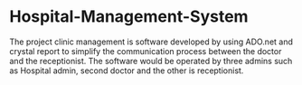 # Hospital-Management-System
The project clinic management is software developed by using ADO.net and crystal report to simplify the communication process between the doctor and the receptionist. The software would be operated by three admins such as Hospital admin, second doctor and the other is receptionist.
